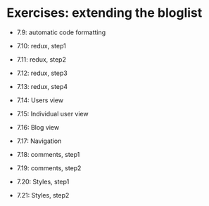 # Exercises: extending the bloglist

- 7.9: automatic code formatting
- 7.10: redux, step1
- 7.11: redux, step2
- 7.12: redux, step3
- 7.13: redux, step4

- 7.14: Users view
- 7.15: Individual user view
- 7.16: Blog view

- 7.17: Navigation

- 7.18: comments, step1
- 7.19: comments, step2

- 7.20: Styles, step1
- 7.21: Styles, step2
